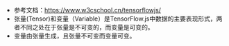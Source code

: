 * 参考文档：https://www.w3cschool.cn/tensorflowjs/
* 张量(Tensor)和变量（Variable）是TensorFlow.js中数据的主要表现形式，两者不同之处在于张量是不可变的，而变量是可变的。
* 变量由张量生成，且张量不可变而变量可变。
